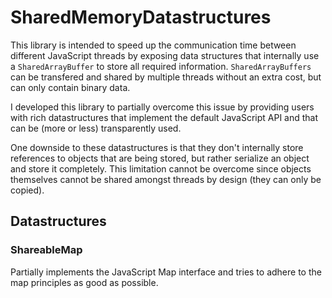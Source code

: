 # SharedMemoryDatastructures
This library is intended to speed up the communication time between different JavaScript threads by exposing data structures that internally use a `SharedArrayBuffer` to store all required information. `SharedArrayBuffers` can be transfered and shared by multiple threads without an extra cost, but can only contain binary data.

I developed this library to partially overcome this issue by providing users with rich datastructures that implement the default JavaScript API and that can be (more or less) transparently used.

One downside to these datastructures is that they don't internally store references to objects that are being stored, but rather serialize an object and store it completely. This limitation cannot be overcome since objects themselves cannot be shared amongst threads by design (they can only be copied).

## Datastructures
### ShareableMap
Partially implements the JavaScript Map interface and tries to adhere to the map principles as good as possible.

